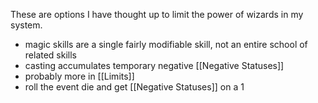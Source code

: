 These are options I have thought up to limit the power of wizards in my system.

- magic skills are a single fairly modifiable skill, not an entire school of related skills
- casting accumulates temporary negative [[Negative Statuses]]
- probably more in [[Limits]]
- roll the event die and get [[Negative Statuses]] on a 1